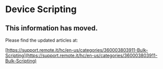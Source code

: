 # Device Scripting

## This information has moved.

Please find the updated articles at:

[https://support.remote.it/hc/en-us/categories/360003803911-Bulk-Scripting](https://support.remote.it/hc/en-us/categories/360003803911-Bulk-Scripting)



